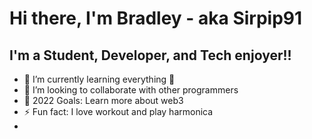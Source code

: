 # Hi there, I'm Bradley - aka Sirpip91 


## I'm a Student, Developer, and Tech enjoyer!!

- 🌱 I’m currently learning everything 🤣
- 👯 I’m looking to collaborate with other programmers
- 🥅 2022 Goals: Learn more about web3
- ⚡ Fun fact: I love workout and play harmonica
- 

[website]: https://bradley-allen.com/
[linkedin]: https://linkedin.com/in/bradley-allen101
